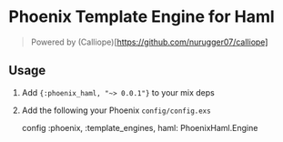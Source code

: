 # Phoenix Template Engine for Haml

> Powered by (Calliope)[https://github.com/nurugger07/calliope]


## Usage

  1. Add `{:phoenix_haml, "~> 0.0.1"}` to your mix deps
  2. Add the following your Phoenix `config/config.exs`

      config :phoenix, :template_engines,
        haml: PhoenixHaml.Engine


